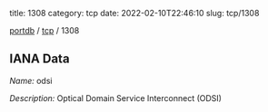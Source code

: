 title: 1308
category: tcp
date: 2022-02-10T22:46:10
slug: tcp/1308

[portdb](/) / [tcp](/category/tcp.html) / 1308


## IANA Data

_Name:_ odsi

_Description:_ Optical Domain Service Interconnect (ODSI)

